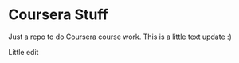 # Coursera Stuff
Just a repo to do Coursera course work. This is a little text update :)

Little edit
